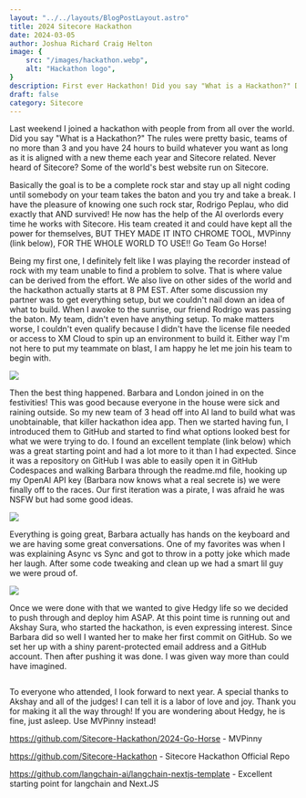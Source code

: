 ```yaml
---
layout: "../../layouts/BlogPostLayout.astro"
title: 2024 Sitecore Hackathon
date: 2024-03-05
author: Joshua Richard Craig Helton
image: {
    src: "/images/hackathon.webp",
    alt: "Hackathon logo",
}
description: First ever Hackathon! Did you say "What is a Hackathon?" Dive into the trials and tribulations as I give you the run down on my experience. Best thing is that Barbara and London joined in on the festivities! We built an AI chatbot that tells you the best Hackathon winning ideas this side of the Mississippi! Maybe you will be next to join one!
draft: false
category: Sitecore
---
```


Last weekend I joined a hackathon with people from from all over the world. Did you say "What is a Hackathon?" The rules were pretty basic, teams of no more than 3 and you have 24 hours to build whatever you want as long as it is aligned with a new theme each year and Sitecore related. Never heard of Sitecore? Some of the world's best website run on Sitecore.

Basically the goal is to be a complete rock star and stay up all night coding until somebody on your team takes the baton and you try and take a break. I have the pleasure of knowing one such rock star, Rodrigo Peplau, who did exactly that AND survived! He now has the help of the AI overlords every time he works with Sitecore. His team created it and could have kept all the power for themselves, BUT THEY MADE IT INTO CHROME TOOL, MVPinny (link below), FOR THE WHOLE WORLD TO USE!! Go Team Go Horse! 

Being my first one, I definitely felt like I was playing the recorder instead of rock with my team unable to find a problem to solve. That is where value can be derived from the effort. We also live on other sides of the world and the hackathon actually starts at 8 PM EST. After some discussion my partner was to get everything setup, but we couldn't nail down an idea of what to build. When I awoke to the sunrise, our friend Rodrigo was passing the baton. My team, didn't even have anything setup. To make matters worse, I couldn't even qualify because I didn't have the license file needed or access to XM Cloud to spin up an environment to build it. Either way I'm not here to put my teammate on blast, I am happy he let me join his team to begin with.

<img src="/images/20240302_102805_65.webp" />

Then the best thing happened. Barbara and London joined in on the festivities! This was good because everyone in the house were sick and raining outside. So my new team of 3 head off into AI land to build what was unobtainable, that killer hackathon idea app. Then we started having fun, I introduced them to GitHub and started to find what options looked best for what we were trying to do. I found an excellent template (link below) which was a great starting point and had a lot more to it than I had expected. Since it was a repository on GitHub I was able to easily open it in GitHub Codespaces and walking Barbara through the readme.md file, hooking up my OpenAI API key (Barbara now knows what a real secrete is) we were finally off to the races. Our first iteration was a pirate, I was afraid he was NSFW but had some good ideas.

<img src="/images/10initialrunCapture.webp" />

Everything is going great, Barbara actually has hands on the keyboard and we are having some great conversations. One of my favorites was when I was explaining Async vs Sync and got to throw in a potty joke which made her laugh. After some code tweaking and clean up we had a smart lil guy we were proud of.

<img src="/images/12finalconvo.webp" />

Once we were done with that we wanted to give Hedgy life so we decided to push through and deploy him ASAP. At this point time is running out and Akshay Sura, who started the hackathon, is even expressing interest. Since Barbara did so well I wanted her to make her first commit on GitHub. So we set her up with a shiny parent-protected email address and a GitHub account. Then after pushing it was done. I was given way more than could have imagined.

<img src="/images/bunnydrawing.webp" alt=""/>

To everyone who attended, I look forward to next year. A special thanks to Akshay and all of the judges! I can tell it is a labor of love and joy. Thank you for making it all the way through! If you are wondering about Hedgy, he is fine, just asleep. Use MVPinny instead!

https://github.com/Sitecore-Hackathon/2024-Go-Horse - MVPinny

https://github.com/Sitecore-Hackathon - Sitecore Hackathon Official Repo

https://github.com/langchain-ai/langchain-nextjs-template - Excellent starting point for langchain and Next.JS
